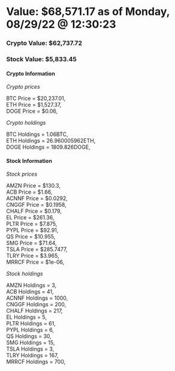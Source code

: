 # Value: $68,571.17 as of Monday, 08/29/22 @ 12:30:23 

### Crypto Value: $62,737.72

### Stock Value: $5,833.45

#### Crypto Information 
*Crypto prices* 

BTC Price = $20,237.01,  
ETH Price = $1,527.37,  
DOGE Price = $0.06,  


*Crypto holdings* 

BTC Holdings = 1.06BTC,  
ETH Holdings = 26.960005962ETH,  
DOGE Holdings = 1809.826DOGE,  


#### Stock Information 

*Stock prices* 

AMZN Price = $130.3,  
ACB Price = $1.66,  
ACNNF Price = $0.0292,  
CNGGF Price = $0.1958,  
CHALF Price = $0.179,  
EL Price = $261.36,  
PLTR Price = $7.875,  
PYPL Price = $92.91,  
QS Price = $10.955,  
SMG Price = $71.64,  
TSLA Price = $285.7477,  
TLRY Price = $3.965,  
MRRCF Price = $1e-06,  


*Stock holdings* 

AMZN Holdings = 3,  
ACB Holdings = 41,  
ACNNF Holdings = 1000,  
CNGGF Holdings = 200,  
CHALF Holdings = 217,  
EL Holdings = 5,  
PLTR Holdings = 61,  
PYPL Holdings = 6,  
QS Holdings = 30,  
SMG Holdings = 15,  
TSLA Holdings = 3,  
TLRY Holdings = 167,  
MRRCF Holdings = 700,  


